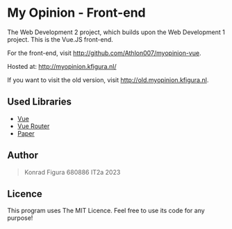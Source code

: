 # My Opinion - Front-end

The Web Development 2 project, which builds upon the Web Development 1 project. This is the Vue.JS front-end.

For the front-end, visit <http://github.com/Athlon007/myopinion-vue>.

Hosted at: <http://myopinion.kfigura.nl/>

If you want to visit the old version, visit <http://old.myopinion.kfigura.nl>.

## Used Libraries

- [Vue](https://vuejs.org/)
- [Vue Router](https://router.vuejs.org/)
- [Paper](https://www.getpapercss.com/)

## Author

> Konrad Figura
> 680886
> IT2a
> 2023

## Licence

This program uses The MIT Licence. Feel free to use its code for any purpose!
